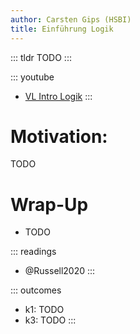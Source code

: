 ```yaml
---
author: Carsten Gips (HSBI)
title: Einführung Logik
---
```


::: tldr
TODO
:::

::: youtube
-   [VL Intro Logik](https://youtu.be/eFyo4Xh59ns)
:::

# Motivation:

TODO

# Wrap-Up

-   TODO

::: readings
-   @Russell2020
:::

::: outcomes
-   k1: TODO
-   k3: TODO
:::
